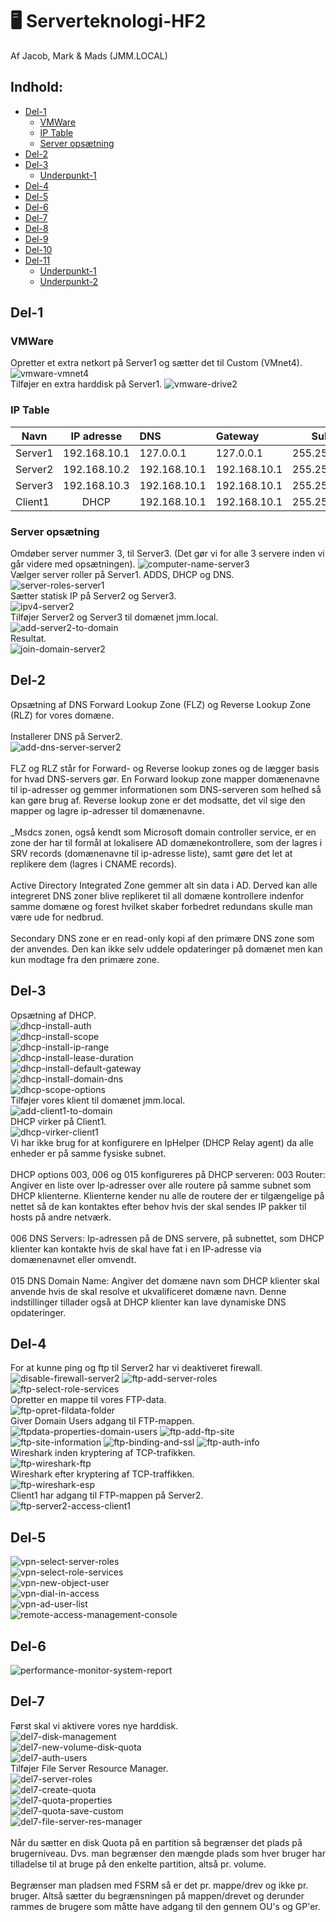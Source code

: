# :desktop_computer: Serverteknologi-HF2

Af Jacob, Mark & Mads (JMM.LOCAL)

## Indhold:
* [Del-1](#del-1)
	* [VMWare](#vmware)
	* [IP Table](#ip-table)
	* [Server opsætning](#server-opsætning)
* [Del-2](#del-2)
* [Del-3](#del-3)
	* [Underpunkt-1](#)
* [Del-4](#del-4)
* [Del-5](#del-5)
* [Del-6](#del-6)
* [Del-7](#del-7)
* [Del-8](#)
* [Del-9](#)
* [Del-10](#)
* [Del-11](#)
	* [Underpunkt-1](#)
	* [Underpunkt-2](#)

<!-------------------------------------------------------------------- DEL-1 ---------------------------------------------------------------------------------------->

## Del-1
### VMWare
Opretter et extra netkort på Server1 og sætter det til Custom (VMnet4).
![vmware-vmnet4](images/vmware-vmnet4.png)
<br/>
Tilføjer en extra harddisk på Server1.
![vmware-drive2](images/vmware-drive2.png)
<br/>
### IP Table
| Navn          | IP adresse    | DNS          | Gateway      | Subnet       |
| ------------- |:-------------:|:-------------|:-------------|:-------------:
| Server1       | 192.168.10.1  | 127.0.0.1    | 127.0.0.1    | 255.255.255.0|
| Server2       | 192.168.10.2  | 192.168.10.1 | 192.168.10.1 | 255.255.255.0|
| Server3       | 192.168.10.3  | 192.168.10.1 | 192.168.10.1 | 255.255.255.0|
| Client1       | DHCP          | 192.168.10.1 | 192.168.10.1 | 255.255.255.0|
### Server opsætning
Omdøber server nummer 3, til Server3. (Det gør vi for alle 3 servere inden vi går videre med opsætningen).
![computer-name-server3](images/computer-name-server3.png)
<br/>
Vælger server roller på Server1. ADDS, DHCP og DNS.
![server-roles-server1](images/server-roles-server1.png)
<br/>
Sætter statisk IP på Server2 og Server3.
<br/>
![ipv4-server2](images/ipv4-server2.png)
<br/>
Tilføjer Server2 og Server3 til domænet jmm.local.
<br/>
![add-server2-to-domain](images/add-server2-to-domain.png)
<br/>
Resultat.
<br/>
![join-domain-server2](images/join-domain-server2.png)
<!-------------------------------------------------------------------- DEL-2 ---------------------------------------------------------------------------------------->

## Del-2
Opsætning af DNS Forward Lookup Zone (FLZ) og Reverse Lookup Zone (RLZ) for vores domæne.
<br/>
<br/>
Installerer DNS på Server2.
<br/>
![add-dns-server-server2](images/add-dns-server-server2.png)
<br/>
<br/>
FLZ og RLZ står for Forward- og Reverse lookup zones og de lægger basis for hvad DNS-servers gør. 
En Forward lookup zone mapper domænenavne til ip-adresser og gemmer informationen som 
DNS-serveren som helhed så kan gøre brug af. Reverse lookup zone er det modsatte, det vil sige den mapper og lagre ip-adresser til domænenavne. 
<br/>
<br/>
_Msdcs zonen, også kendt som Microsoft domain controller service, er en zone der har til formål 
at lokalisere AD domænekontrollere, som der lagres i SRV records (domænenavne til ip-adresse liste), samt gøre det let at replikere dem (lagres i CNAME records).
<br/>
<br/>
Active Directory Integrated Zone gemmer alt sin data i AD. Derved kan alle integreret DNS zoner 
blive replikeret til all domæne kontrollere indenfor samme domæne og forest hvilket skaber forbedret redundans skulle man være ude for nedbrud.
<br/>
<br/>
Secondary DNS zone er en read-only kopi af den primære DNS zone som der anvendes. Den kan ikke selv uddele opdateringer på domænet men kan kun modtage fra den primære zone.
<!-------------------------------------------------------------------- DEL-3 ---------------------------------------------------------------------------------------->

## Del-3
Opsætning af DHCP.
<br/>
![dhcp-install-auth](images/dhcp-install-auth.png)
<br/>
![dhcp-install-scope](images/dhcp-install-scope.png)
<br/>
![dhcp-install-ip-range](images/dhcp-install-ip-range.png)
<br/>
![dhcp-install-lease-duration](images/dhcp-install-lease-duration.png)
<br/>
![dhcp-install-default-gateway](images/dhcp-install-default-gateway.png)
<br/>
![dhcp-install-domain-dns](images/dhcp-install-domain-dns.png)
<br/>
![dhcp-scope-options](images/dhcp-scope-options.png)
<br/>
Tilføjer vores klient til domænet jmm.local.
<br/>
![add-client1-to-domain](images/add-client1-to-domain.png)
<br/>
DHCP virker på Client1.
<br/>
![dhcp-virker-client1](images/dhcp-virker-client1.png)
<br/>
Vi har ikke brug for at konfigurere en IpHelper (DHCP Relay agent) da alle enheder er på samme fysiske subnet.
<br/>
<br/>
DHCP options 003, 006 og 015 konfigureres på DHCP serveren:
003 Router: Angiver en liste over Ip-adresser over alle routere på samme subnet som DHCP klienterne. 
Klienterne kender nu alle de routere der er tilgængelige på nettet så de kan kontaktes efter behov hvis der skal sendes IP pakker til hosts på andre netværk.
<br/>
<br/>
006 DNS Servers: Ip-adressen på de DNS servere, på subnettet, som DHCP klienter kan kontakte hvis de skal have fat i en IP-adresse via domænenavnet eller omvendt.
<br/>
<br/>
015 DNS Domain Name: Angiver det domæne navn som DHCP klienter skal anvende hvis de skal resolve et ukvalificeret domæne navn. 
Denne indstillinger tillader også at DHCP klienter kan lave dynamiske DNS opdateringer.
<br/>
<!-------------------------------------------------------------------- DEL-4 ---------------------------------------------------------------------------------------->

## Del-4
For at kunne ping og ftp til Server2 har vi deaktiveret firewall.
<br/>
![disable-firewall-server2](images/disable-firewall-server2.png)
![ftp-add-server-roles](images/ftp-add-server-roles.png)
![ftp-select-role-services](images/ftp-select-role-services.png)
<br/>
Opretter en mappe til vores FTP-data.
<br/>
![ftp-opret-fildata-folder](images/ftp-opret-fildata-folder.png)
<br/>
Giver Domain Users adgang til FTP-mappen.
<br/>
![ftpdata-properties-domain-users](images/ftpdata-properties-domain-users.png)
![ftp-add-ftp-site](images/ftp-add-ftp-site.png)
![ftp-site-information](images/ftp-site-information.png)
![ftp-binding-and-ssl](images/ftp-binding-and-ssl.png)
![ftp-auth-info](images/ftp-auth-info.png)
<br/>
Wireshark inden kryptering af TCP-trafikken.
<br/>
![ftp-wireshark-ftp](images/ftp-wireshark-ftp.png)
<br/>
Wireshark efter kryptering af TCP-traffikken.
<br/>
![ftp-wireshark-esp](images/ftp-wireshark-esp.png)
<br/>
Client1 har adgang til FTP-mappen på Server2.
<br/>
![ftp-server2-access-client1](images/ftp-server2-access-client1.png)
<!-------------------------------------------------------------------- DEL-5 ---------------------------------------------------------------------------------------->

## Del-5
![vpn-select-server-roles](images/vpn-select-server-roles.png)
<br/>
![vpn-select-role-services](images/vpn-select-role-services.png)
<br/>
![vpn-new-object-user](images/vpn-new-object-user.png)
<br/>
![vpn-dial-in-access](images/vpn-dial-in-access.png)
<br/>
![vpn-ad-user-list](images/vpn-ad-user-list.png)
<br/>
![remote-access-management-console](images/remote-access-management-console.png)
<br/>
<!-------------------------------------------------------------------- DEL-6 ---------------------------------------------------------------------------------------->

## Del-6
![performance-monitor-system-report](images/performance-monitor-system-report.png)
<!-------------------------------------------------------------------- DEL-7 ---------------------------------------------------------------------------------------->

## Del-7
Først skal vi aktivere vores nye harddisk.
<br/>
![del7-disk-management](images/del7-disk-management.png)
<br/>
![del7-new-volume-disk-quota](images/del7-new-volume-disk-quota.png)
<br/>
![del7-auth-users](images/del7-auth-users.png)
<br/>
Tilføjer File Server Resource Manager.
<br/>
![del7-server-roles](images/del7-server-roles.png)
<br/>
![del7-create-quota](images/del7-create-quota.png)
<br/>
![del7-quota-properties](images/del7-quota-properties.png)
<br/>
![del7-quota-save-custom](images/del7-quota-save-custom.png)
<br/>
![del7-file-server-res-manager](images/del7-file-server-res-manager.png)
<br/>
<br/>
Når du sætter en disk Quota på en partition så begrænser det plads på brugerniveau. 
Dvs. man begrænser den mængde plads som hver bruger har tilladelse til at bruge på den enkelte partition, altså pr. volume.
<br/>
<br/>
Begrænser man pladsen med FSRM så er det pr. mappe/drev og ikke pr. bruger. Altså sætter du begrænsningen på mappen/drevet og derunder rammes de brugere som måtte have adgang til den gennem OU's og GP'er.